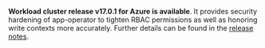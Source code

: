 **Workload cluster release v17.0.1 for Azure is available**. It provides security hardening of app-operator to tighten RBAC permissions as well as honoring write contexts more accurately. Further details can be found in the [release notes](https://docs.giantswarm.io/changes/workload-cluster-releases-aws/releases/azure-v17.0.1/).

